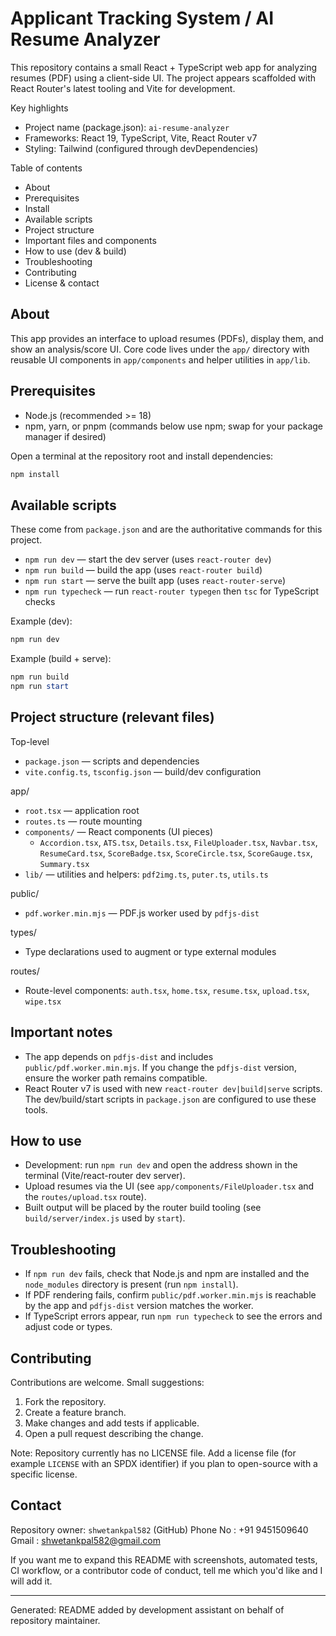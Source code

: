 # Applicant Tracking System / AI Resume Analyzer

This repository contains a small React + TypeScript web app for analyzing resumes (PDF) using a client-side UI. The project appears scaffolded with React Router's latest tooling and Vite for development.

Key highlights
- Project name (package.json): `ai-resume-analyzer`
- Frameworks: React 19, TypeScript, Vite, React Router v7
- Styling: Tailwind (configured through devDependencies)

Table of contents
- About
- Prerequisites
- Install
- Available scripts
- Project structure
- Important files and components
- How to use (dev & build)
- Troubleshooting
- Contributing
- License & contact

## About

This app provides an interface to upload resumes (PDFs), display them, and show an analysis/score UI. Core code lives under the `app/` directory with reusable UI components in `app/components` and helper utilities in `app/lib`.

## Prerequisites

- Node.js (recommended >= 18)
- npm, yarn, or pnpm (commands below use npm; swap for your package manager if desired)

Open a terminal at the repository root and install dependencies:

```powershell
npm install
```

## Available scripts

These come from `package.json` and are the authoritative commands for this project.

- `npm run dev` — start the dev server (uses `react-router dev`)
- `npm run build` — build the app (uses `react-router build`)
- `npm run start` — serve the built app (uses `react-router-serve`)
- `npm run typecheck` — run `react-router typegen` then `tsc` for TypeScript checks

Example (dev):

```powershell
npm run dev
```

Example (build + serve):

```powershell
npm run build
npm run start
```

## Project structure (relevant files)

Top-level
- `package.json` — scripts and dependencies
- `vite.config.ts`, `tsconfig.json` — build/dev configuration

app/
- `root.tsx` — application root
- `routes.ts` — route mounting
- `components/` — React components (UI pieces)
  - `Accordion.tsx`, `ATS.tsx`, `Details.tsx`, `FileUploader.tsx`, `Navbar.tsx`, `ResumeCard.tsx`, `ScoreBadge.tsx`, `ScoreCircle.tsx`, `ScoreGauge.tsx`, `Summary.tsx`
- `lib/` — utilities and helpers: `pdf2img.ts`, `puter.ts`, `utils.ts`

public/
- `pdf.worker.min.mjs` — PDF.js worker used by `pdfjs-dist`

types/
- Type declarations used to augment or type external modules

routes/
- Route-level components: `auth.tsx`, `home.tsx`, `resume.tsx`, `upload.tsx`, `wipe.tsx`

## Important notes

- The app depends on `pdfjs-dist` and includes `public/pdf.worker.min.mjs`. If you change the `pdfjs-dist` version, ensure the worker path remains compatible.
- React Router v7 is used with new `react-router dev|build|serve` scripts. The dev/build/start scripts in `package.json` are configured to use these tools.

## How to use

- Development: run `npm run dev` and open the address shown in the terminal (Vite/react-router dev server).
- Upload resumes via the UI (see `app/components/FileUploader.tsx` and the `routes/upload.tsx` route).
- Built output will be placed by the router build tooling (see `build/server/index.js` used by `start`).

## Troubleshooting

- If `npm run dev` fails, check that Node.js and npm are installed and the `node_modules` directory is present (run `npm install`).
- If PDF rendering fails, confirm `public/pdf.worker.min.mjs` is reachable by the app and `pdfjs-dist` version matches the worker.
- If TypeScript errors appear, run `npm run typecheck` to see the errors and adjust code or types.

## Contributing

Contributions are welcome. Small suggestions:

1. Fork the repository.
2. Create a feature branch.
3. Make changes and add tests if applicable.
4. Open a pull request describing the change.

Note: Repository currently has no LICENSE file. Add a license file (for example `LICENSE` with an SPDX identifier) if you plan to open-source with a specific license.

## Contact

Repository owner: `shwetankpal582` (GitHub)
Phone No : +91 9451509640
Gmail : shwetankpal582@gmail.com

If you want me to expand this README with screenshots, automated tests, CI workflow, or a contributor code of conduct, tell me which you'd like and I will add it.

---
Generated: README added by development assistant on behalf of repository maintainer.

